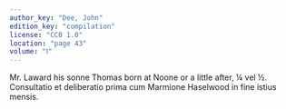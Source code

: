 ```yaml
---
author_key: "Dee, John"
edition_key: "compilation"
license: "CC0 1.0"
location: "page 43"
volume: "Ⅰ"
---
```

Mr. Laward his sonne Thomas born at Noone or a little after, ¼ vel ½.
Consultatio et deliberatio prima cum Marmione Haselwood in fine istius mensis.
